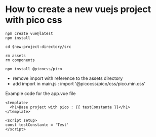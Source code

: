 # How to create a new vuejs project with pico css
```
npm create vue@latest
npm install

cd $new-project-directory/src

rm assets
rm components

npm install @picocss/pico

```

- remove import with reference to the assets directory
- add import in main.js : import '@picocss/pico/css/pico.min.css'

Example code for the app.vue file
```
<template>
  <h1>Base project with pico : {{ testConstante }}</h1>
</template>

<script setup>
const testConstante = 'Test'
</script>

```